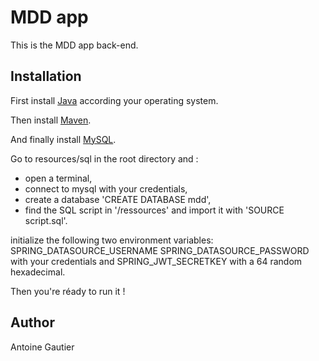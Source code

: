 # MDD app

This is the MDD app back-end.


## Installation

First install [Java](https://www.oracle.com/fr/java/technologies/downloads/#java21) according your operating system.

Then install [Maven](https://maven.apache.org/install.html).

And finally install [MySQL](https://dev.mysql.com/doc/mysql-installation-excerpt/8.0/en/).

Go to resources/sql in the root directory and :
* open a terminal,
* connect to mysql with your credentials,
* create a database 'CREATE DATABASE mdd',
* find the SQL script in '/ressources' and import it with 'SOURCE script.sql'.

initialize the following two environment variables: SPRING_DATASOURCE_USERNAME SPRING_DATASOURCE_PASSWORD with your credentials and SPRING_JWT_SECRETKEY with a 64 random hexadecimal.

Then you're réady to run it !

## Author

Antoine Gautier